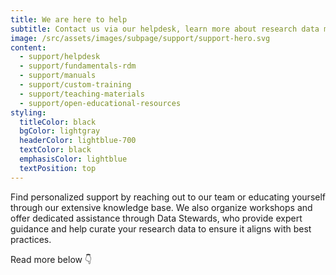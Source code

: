 ```yaml
---
title: We are here to help
subtitle: Contact us via our helpdesk, learn more about research data management, browse our manuals and teaching materials or join our trainings.
image: /src/assets/images/subpage/support/support-hero.svg
content: 
  - support/helpdesk
  - support/fundamentals-rdm
  - support/manuals
  - support/custom-training
  - support/teaching-materials
  - support/open-educational-resources
styling:
  titleColor: black
  bgColor: lightgray
  headerColor: lightblue-700
  textColor: black
  emphasisColor: lightblue
  textPosition: top
--- 
```


Find personalized support by reaching out to our team or educating yourself through our extensive knowledge base.
We also organize workshops and offer dedicated assistance through Data Stewards, who provide expert guidance and help curate your research data to ensure it aligns with best practices.

Read more below 👇
